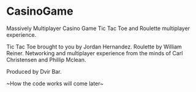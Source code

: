 # CasinoGame
Massively Multiplayer Casino Game
Tic Tac Toe and Roulette multiplayer experience.

Tic Tac Toe brought to you by Jordan Hernandez.
Roulette by William Reiner.
Networking and multiplayer experience from the minds of Carl Christensen and Phillip Mclean.

Produced by Dvir Bar.

~How the code works will come later~
